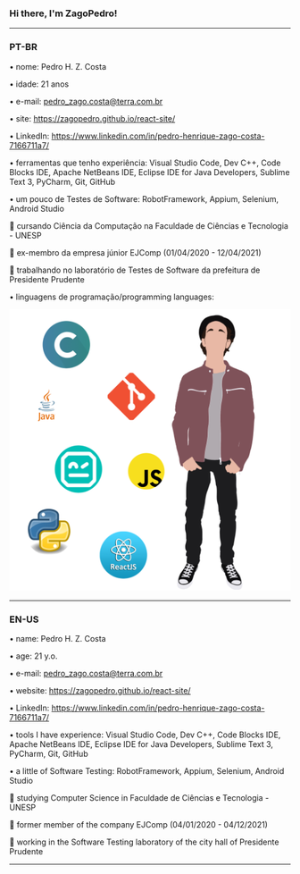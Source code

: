 ### Hi there, I'm ZagoPedro!

------------------------------------------------------------------------------------------

### PT-BR

• nome: Pedro H. Z. Costa

• idade: 21 anos

• e-mail: pedro_zago.costa@terra.com.br

• site: https://zagopedro.github.io/react-site/

• LinkedIn: https://www.linkedin.com/in/pedro-henrique-zago-costa-7166711a7/

• ferramentas que tenho experiência: Visual Studio Code, Dev C++, Code Blocks IDE, Apache NetBeans IDE, Eclipse IDE for Java Developers, Sublime Text 3, PyCharm, Git, GitHub

• um pouco de Testes de Software: RobotFramework, Appium, Selenium, Android Studio

:small_blue_diamond: cursando Ciência da Computação na Faculdade de Ciências e Tecnologia - UNESP

:small_orange_diamond: ex-membro da empresa júnior EJComp (01/04/2020 - 12/04/2021)

:small_orange_diamond: trabalhando no laboratório de Testes de Software da prefeitura de Presidente Prudente

• linguagens de programação/programming languages:

<img src="image/Me.png" width="750">

------------------------------------------------------------------------------------------

### EN-US

• name: Pedro H. Z. Costa

• age: 21 y.o.

• e-mail: pedro_zago.costa@terra.com.br

• website: https://zagopedro.github.io/react-site/

• LinkedIn: https://www.linkedin.com/in/pedro-henrique-zago-costa-7166711a7/

• tools I have experience: Visual Studio Code, Dev C++, Code Blocks IDE, Apache NetBeans IDE, Eclipse IDE for Java Developers, Sublime Text 3, PyCharm, Git, GitHub

• a little of Software Testing: RobotFramework, Appium, Selenium, Android Studio

:small_blue_diamond: studying Computer Science in Faculdade de Ciências e Tecnologia - UNESP

:small_orange_diamond: former member of the company EJComp (04/01/2020 - 04/12/2021)

:small_orange_diamond: working in the Software Testing laboratory of the city hall of Presidente Prudente

------------------------------------------------------------------------------------------
